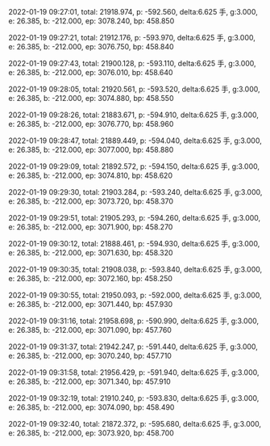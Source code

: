 2022-01-19 09:27:01, total: 21918.974, p: -592.560, delta:6.625 手, g:3.000, e: 26.385, b: -212.000, ep: 3078.240, bp: 458.850

2022-01-19 09:27:21, total: 21912.176, p: -593.970, delta:6.625 手, g:3.000, e: 26.385, b: -212.000, ep: 3076.750, bp: 458.840

2022-01-19 09:27:43, total: 21900.128, p: -593.110, delta:6.625 手, g:3.000, e: 26.385, b: -212.000, ep: 3076.010, bp: 458.640

2022-01-19 09:28:05, total: 21920.561, p: -593.520, delta:6.625 手, g:3.000, e: 26.385, b: -212.000, ep: 3074.880, bp: 458.550

2022-01-19 09:28:26, total: 21883.671, p: -594.910, delta:6.625 手, g:3.000, e: 26.385, b: -212.000, ep: 3076.770, bp: 458.960

2022-01-19 09:28:47, total: 21889.449, p: -594.040, delta:6.625 手, g:3.000, e: 26.385, b: -212.000, ep: 3077.000, bp: 458.880

2022-01-19 09:29:09, total: 21892.572, p: -594.150, delta:6.625 手, g:3.000, e: 26.385, b: -212.000, ep: 3074.810, bp: 458.620

2022-01-19 09:29:30, total: 21903.284, p: -593.240, delta:6.625 手, g:3.000, e: 26.385, b: -212.000, ep: 3073.720, bp: 458.370

2022-01-19 09:29:51, total: 21905.293, p: -594.260, delta:6.625 手, g:3.000, e: 26.385, b: -212.000, ep: 3071.900, bp: 458.270

2022-01-19 09:30:12, total: 21888.461, p: -594.930, delta:6.625 手, g:3.000, e: 26.385, b: -212.000, ep: 3071.630, bp: 458.320

2022-01-19 09:30:35, total: 21908.038, p: -593.840, delta:6.625 手, g:3.000, e: 26.385, b: -212.000, ep: 3072.160, bp: 458.250

2022-01-19 09:30:55, total: 21950.093, p: -592.000, delta:6.625 手, g:3.000, e: 26.385, b: -212.000, ep: 3071.440, bp: 457.930

2022-01-19 09:31:16, total: 21958.698, p: -590.990, delta:6.625 手, g:3.000, e: 26.385, b: -212.000, ep: 3071.090, bp: 457.760

2022-01-19 09:31:37, total: 21942.247, p: -591.440, delta:6.625 手, g:3.000, e: 26.385, b: -212.000, ep: 3070.240, bp: 457.710

2022-01-19 09:31:58, total: 21956.429, p: -591.940, delta:6.625 手, g:3.000, e: 26.385, b: -212.000, ep: 3071.340, bp: 457.910

2022-01-19 09:32:19, total: 21910.240, p: -593.830, delta:6.625 手, g:3.000, e: 26.385, b: -212.000, ep: 3074.090, bp: 458.490

2022-01-19 09:32:40, total: 21872.372, p: -595.680, delta:6.625 手, g:3.000, e: 26.385, b: -212.000, ep: 3073.920, bp: 458.700